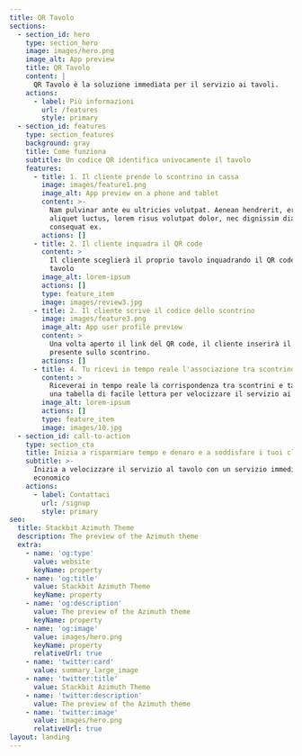 ```yaml
---
title: QR Tavolo
sections:
  - section_id: hero
    type: section_hero
    image: images/hero.png
    image_alt: App preview
    title: QR Tavolo
    content: |
      QR Tavolo è la soluzione immediata per il servizio ai tavoli.
    actions:
      - label: Più informazioni
        url: /features
        style: primary
  - section_id: features
    type: section_features
    background: gray
    title: Come funziona
    subtitle: Un codice QR identifica univocamente il tavolo
    features:
      - title: 1. Il cliente prende lo scontrino in cassa
        image: images/feature1.png
        image_alt: App preview on a phone and tablet
        content: >-
          Nam pulvinar ante eu ultricies volutpat. Aenean hendrerit, eros sed
          aliquet luctus, lorem risus volutpat dolor, nec dignissim diam neque
          consequat ex.
        actions: []
      - title: 2. Il cliente inquadra il QR code
        content: >
          Il cliente sceglierà il proprio tavolo inquadrando il QR code sul
          tavolo
        image_alt: lorem-ipsum
        actions: []
        type: feature_item
        image: images/review3.jpg
      - title: 2. Il cliente scrive il codice dello scontrino
        image: images/feature3.png
        image_alt: App user profile preview
        content: >
          Una volta aperto il link del QR code, il cliente inserirà il codice
          presente sullo scontrino.
        actions: []
      - title: 4. Tu ricevi in tempo reale l'associazione tra scontrino e tavol
        content: >
          Riceverai in tempo reale la corrispondenza tra scontrini e tavoli su
          una tabella di facile lettura per velocizzare il servizio ai tavoli
        image_alt: lorem-ipsum
        actions: []
        type: feature_item
        image: images/10.jpg
  - section_id: call-to-action
    type: section_cta
    title: Inizia a risparmiare tempo e denaro e a soddisfare i tuoi clienti
    subtitle: >-
      Inizia a velocizzare il servizio al tavolo con un servizio immediato ed
      economico
    actions:
      - label: Contattaci
        url: /signup
        style: primary
seo:
  title: Stackbit Azimuth Theme
  description: The preview of the Azimuth theme
  extra:
    - name: 'og:type'
      value: website
      keyName: property
    - name: 'og:title'
      value: Stackbit Azimuth Theme
      keyName: property
    - name: 'og:description'
      value: The preview of the Azimuth theme
      keyName: property
    - name: 'og:image'
      value: images/hero.png
      keyName: property
      relativeUrl: true
    - name: 'twitter:card'
      value: summary_large_image
    - name: 'twitter:title'
      value: Stackbit Azimuth Theme
    - name: 'twitter:description'
      value: The preview of the Azimuth theme
    - name: 'twitter:image'
      value: images/hero.png
      relativeUrl: true
layout: landing
---
```

